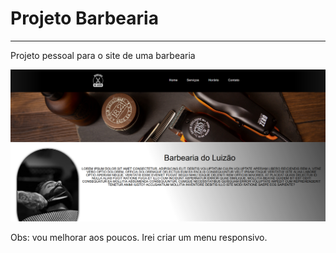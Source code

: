 <h1>Projeto Barbearia</h1>
<hr>
<p>Projeto pessoal para o site de uma barbearia</p>

<img src="./assets/img/web-site.png">

<p>Obs: vou melhorar aos poucos. Irei criar um menu responsivo.</p>